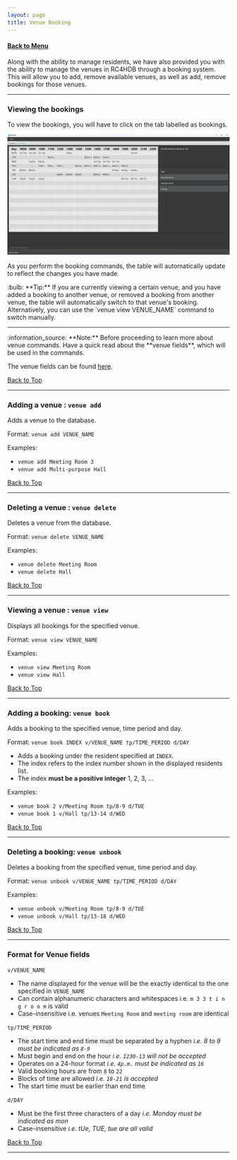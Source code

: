 ```yaml
---
layout: page
title: Venue Booking
---
```


#### [Back to Menu](../UserGuide.md)

Along with the ability to manage residents, we have also provided you with the ability to manage
the venues in RC4HDB through a booking system. This will allow you to add, remove available venues, as well as
add, remove bookings for those venues.

---

### Viewing the bookings

To view the bookings, you will have to click on the tab labelled as bookings.

![Booking tab](../images/venue_tab_ui.png)

As you perform the booking commands, the table will automatically update to reflect the changes you have made.

<div markdown="span" class="alert alert-primary">:bulb: **Tip:**
If you are currently viewing a certain venue, and you have added a booking to another venue, or removed a booking
from another venue, the table will automatically switch to that venue's booking.
Alternatively, you can use the `venue view VENUE_NAME` command to switch manually.
</div>

---

<div markdown="span" class="alert alert-info">:information_source: **Note:**
Before proceeding to learn more about venue commands. Have a quick read about the **venue fields**, which will
be used in the commands.
</div>

The venue fields can be found [here](#format-for-venue-fields).

[Back to Top](#back-to-menu)

---

### Adding a venue : `venue add`

Adds a venue to the database.

Format: `venue add VENUE_NAME`

Examples:
* `venue add Meeting Room 3`
* `venue add Multi-purpose Hall `

[Back to Top](#back-to-menu)

---

### Deleting a venue : `venue delete`

Deletes a venue from the database.

Format: `venue delete VENUE_NAME`

Examples:
* `venue delete Meeting Room`
* `venue delete Hall`

[Back to Top](#back-to-menu)

---

### Viewing a venue : `venue view`

Displays all bookings for the specified venue.

Format: `venue view VENUE_NAME`

Examples:
* `venue view Meeting Room`
* `venue view Hall`

[Back to Top](#back-to-menu)

---

### Adding a booking: `venue book`

Adds a booking to the specified venue, time period and day.

Format: `venue book INDEX v/VENUE_NAME tp/TIME_PERIOD d/DAY`

* Adds a booking under the resident specified at `INDEX`.
* The index refers to the index number shown in the displayed residents list.
* The index **must be a positive integer** 1, 2, 3, …​

Examples:
* `venue book 2 v/Meeting Room tp/8-9 d/TUE`
* `venue book 1 v/Hall tp/13-14 d/WED`

[Back to Top](#back-to-menu)

---

### Deleting a booking: `venue unbook`

Deletes a booking from the specified venue, time period and day.

Format: `venue unbook v/VENUE_NAME tp/TIME_PERIOD d/DAY`

Examples:
* `venue unbook v/Meeting Room tp/8-9 d/TUE`
* `venue unbook v/Hall tp/13-18 d/WED`

[Back to Top](#back-to-menu)

---

### Format for Venue fields

`v/VENUE_NAME`
* The name displayed for the venue will be the exactly identical to the one specified in `VENUE_NAME`
* Can contain alphanumeric characters and whitespaces i.e. `m 3 3 t i n g r o o m` is valid
* Case-insensitive i.e. venues `Meeting Room` and `meeting room` are identical

`tp/TIME_PERIOD`
* The start time and end time must be separated by a hyphen *i.e. 8 to 9 must be indicated as `8-9`*
* Must begin and end on the hour *i.e. `1230-13` will not be accepted*
* Operates on a 24-hour format *i.e. `4p.m.` must be indicated as `16`*
* Valid booking hours are from `8` to `22`
* Blocks of time are allowed *i.e. `18-21` is accepted*
* The start time must be earlier than end time

`d/DAY`
* Must be the first three characters of a day *i.e. Monday must be indicated as mon*
* Case-insensitive *i.e. tUe, TUE, tue are all valid*

[Back to Top](#back-to-menu)

---

